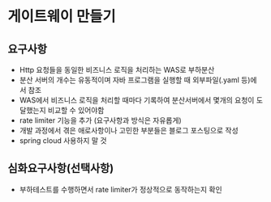 # 게이트웨이 만들기
## 요구사항
- Http 요청들을 동일한 비즈니스 로직을 처리하는 WAS로 부하분산
- 분산 서버의 개수는 유동적이며 자바 프로그램을 실행할 때 외부파일(.yaml 등)에서 참조
- WAS에서 비즈니스 로직을 처리할 때마다 기록하여 분산서버에서 몇개의 요청이 도달했는지 비교할 수 있어야함
- rate limiter 기능을 추가 (요구사항과 방식은 자유롭게)
- 개발 과정에서 겪은 애로사항이나 고민한 부분들은 블로그 포스팅으로 작성
- spring cloud 사용하지 말 것

## 심화요구사항(선택사항)
- 부하테스트를 수행하면서 rate limiter가 정상적으로 동작하는지 확인

